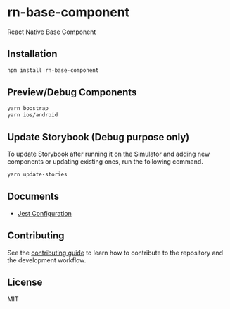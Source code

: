 # rn-base-component

React Native Base Component

## Installation

```sh
npm install rn-base-component
```

## Preview/Debug Components

```sh
yarn boostrap
yarn ios/android
```

## Update Storybook (Debug purpose only)

To update Storybook after running it on the Simulator and adding new components or updating existing ones, run the following command.
```sh
yarn update-stories
```

## Documents

- [Jest Configuration](/docs/jest-config.md)

## Contributing

See the [contributing guide](CONTRIBUTING.md) to learn how to contribute to the repository and the development workflow.

## License

MIT
